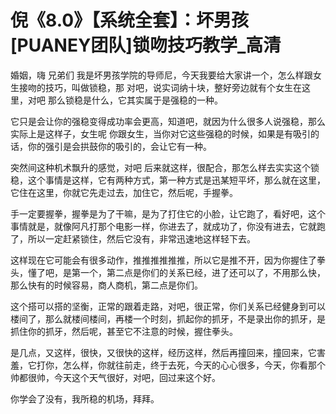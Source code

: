 # 倪《8.0》【系统全套】：坏男孩[PUANEY团队]锁吻技巧教学_高清

婚姻，嗨 兄弟们 我是坏男孩学院的导师尼，今天我要给大家讲一个，怎么样跟女生接吻的技巧，叫做锁稳，那 对吧，说实词纳十块，整好旁边就有个女生在这里，对吧 那么锁稳是什么，它其实属于是强稳的一种。

它只是会让你的强稳变得成功率会更高，知道吧，就因为什么很多人说强稳，那么实际上是这样子，女生呢 你跟女生，当你对它这些强稳的时候，如果是有吸引的话，你的强引是会拱鼓你的吸引的，会让它有一种。

突然间这种机术飘升的感觉，对吧 后来就这样，很配合，那怎么样去实实这个锁稳，这个事情是这样，它有两种方式，第一种方式是迅某短平坏，那么就在这里，它住在这里，你就它先走过去，加住它，然后呢，手握拳。

手一定要握拳，握拳是为了干嘛，是为了打住它的小脸，让它跑了，看好吧，这个事情就是，就像阿凡打那个电影一样，你进去了，就成功了，你没有进去，它就跑了，所以一定赶紧锁住，然后它没有，非常迅速地这样轻下去。

这样现在它可能会有很多动作，推推推推推推，所以它是推不开，因为你握住了拳头，懂了吧，是第一个，第二点是你们的关系已经，进了还可以了，不用那么快，那么快有的时候容易，商人商机，第二点是你们。

这个搭可以搭的坚衡，正常的跟着走路，对吧，很正常，你们关系已经健身到可以楼间了，那么就楼间楼间，再楼一个时刻，抓起你的抓牙，不是录出你的抓牙，是抓住你的抓牙，然后呢，甚至它不注意的时候，握住拳头。

是几点，又这样，很快，又很快的这样，经历这样，然后再撞回来，撞回来，它害羞，它打你，怎么样，你就往前走，终于去死，今天的心心很多，今天，你看那个帅都很帅，今天这个天气很好，对吧，回过来这个好。

你学会了没有，我所稳的机场，拜拜。